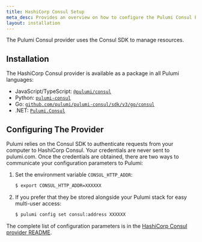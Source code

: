 ```yaml
---
title: HashiCorp Consul Setup
meta_desc: Provides an overview on how to configure the Pulumi Consul Provider.
layout: installation
---
```


The Pulumi Consul provider uses the Consul SDK to manage resources.

## Installation

The HashiCorp Consul provider is available as a package in all Pulumi languages:

* JavaScript/TypeScript: [`@pulumi/consul`](https://www.npmjs.com/package/@pulumi/consul)
* Python: [`pulumi-consul`](https://pypi.org/project/pulumi-consul/)
* Go: [`github.com/pulumi/pulumi-consul/sdk/v3/go/consul`](https://github.com/pulumi/pulumi-consul)
* .NET: [`Pulumi.Consul`](https://www.nuget.org/packages/Pulumi.Consul)

## Configuring The Provider

Pulumi relies on the Consul SDK to authenticate requests from your computer to HashiCorp Consul. Your credentials are never sent
to pulumi.com. Once the credentials are obtained, there are two ways to communicate your configuration parameters to Pulumi:

1. Set the environment variable `CONSUL_HTTP_ADDR`:

    ```bash
    $ export CONSUL_HTTP_ADDR=XXXXXX
    ```

2. If you prefer that they be stored alongside your Pulumi stack for easy multi-user access:

    ```bash
    $ pulumi config set consul:address XXXXXX
    ```

The complete list of
configuration parameters is in the [HashiCorp Consul provider README](https://github.com/pulumi/pulumi-consul/blob/master/README.md).
